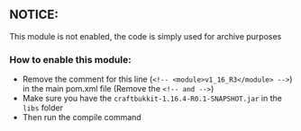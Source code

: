 ## NOTICE:
This module is not enabled, the code is simply used for archive purposes

### How to enable this module:
- Remove the comment for this line (`<!-- <module>v1_16_R3</module> -->`) in the main pom.xml file (Remove the `<!-- and -->`)
- Make sure you have the `craftbukkit-1.16.4-R0.1-SNAPSHOT.jar` in the `libs` folder
- Then run the compile command
